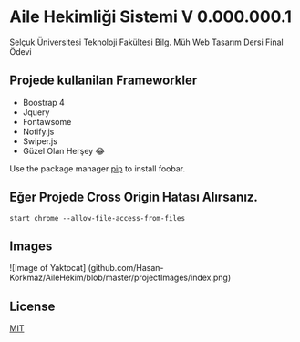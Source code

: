 # Aile Hekimliği Sistemi V 0.000.000.1

Selçuk Üniversitesi Teknoloji Fakültesi Bilg. Müh Web Tasarım Dersi Final Ödevi 

## Projede kullanilan Frameworkler 
* Boostrap 4
* Jquery
* Fontawsome
* Notify.js
* Swiper.js
* Güzel Olan Herşey 😂
  

Use the package manager [pip](https://pip.pypa.io/en/stable/) to install foobar.


## Eğer Projede Cross Origin Hatası Alırsanız.

```shell
start chrome --allow-file-access-from-files
```

## Images
![Image of Yaktocat] (github.com/Hasan-Korkmaz/AileHekim/blob/master/projectImages/index.png)


## License
[MIT](https://choosealicense.com/licenses/mit/)